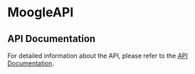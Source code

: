 # MoogleAPI

## API Documentation

For detailed information about the API, please refer to the [API Documentation](https://web.postman.co/workspace/291207d5-1073-4eda-b783-3fd9231b4116/documentation/36297486-2a9d6f4d-5520-4991-9d52-b9275aa2e4fc).
